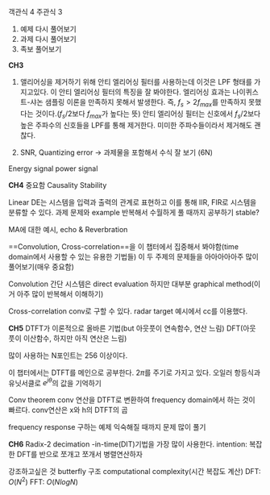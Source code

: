 객관식 4
주관식 3

1. 예제 다시 풀어보기
2. 과제 다시 풀어보기
3. 족보 풀어보기

**CH3**
1. 앨리어싱을 제거하기 위해 안티 엘리어싱 필터를 사용하는데 이것은 LPF 형태를 가지고있다.
이 안티 엘리어싱 필터의 특징을 잘 봐야한다.
	엘리어싱 효과는 나이퀴스트-샤논 샘플링 이론을 만족하지 못해서 발생한다.
	즉, $f_s > 2f_{max}$를 만족하지 못했다는 것이다.($f_s/2$보다 $f_{max}$가 높다는 뜻)
	안티 엘리어싱 필터는 신호에서 $f_s/2$보다 높은 주파수의 신호들을 LPF를 통해 제거한다.
	미미한 주파수들이라서 제거해도 괜찮다.

2. SNR, Quantizing error -> 과제물을 포함해서 수식 잘 보기 (6N)

Energy signal
power signal

**CH4** 중요함
Causality
Stability

Linear DE는 시스템을 입력과 출력의 관계로 표현하고 이를 통해 IIR, FIR로 시스템을 분류할 수 있다.
과제 문제와 example 반복해서 수월하게 풀 때까지 공부하기
	stable? 

MA에 대한 예시, echo & Reverbration

==Convolution, Cross-correlation==을 이 챕터에서 집중해서 봐야함(time domain에서 사용할 수 있는 유용한 기법들)
	이 두 주제의 문제들을 아아아아아주 많이 풀어보기(매우 중요함)

Convolution
	간단 시스템은 direct evaluation
	하지만 대부분 graphical method(이거 아주 많이 반복해서 이해하기)

Cross-correlation
	conv로 구할 수 있다.
	radar target 예시에서 cc를 이용했다.

**CH5**
DTFT가 이론적으로 올바른 기법(but 아웃풋이 연속함수, 연산 느림)
DFT(아웃풋이 이산함수, 하지만 아직 연산은 느림)

많이 사용하는 N포인트는 256 이상이다.

이 챕터에서는 DTFT를 메인으로 공부한다.
	$2\pi$를 주기로 가지고 있다.
	오일러 항등식과 유닛서클로 $e^{j\theta}$의 값을 기억하기

Conv theorem
	conv 연산을 DTFT로 변환하여 frequency domain에서 하는 것이 빠르다.
	conv연산은 x와 h의 DTFT의 곱

frequency response 구하는 예제 익숙해질 때까지 문제 많이 풀기

**CH6**
Radix-2 decimation -in-time(DIT)기법을 가장 많이 사용한다.
	intention: 복잡한 DFT를 반으로 쪼개고 쪼개서 병렬연산하자

강조하고싶은 것
	butterfly 구조
	computational complexity(시간 복잡도 계산)
		DFT: $O(N^2)$
		FFT: $O(NlogN)$
